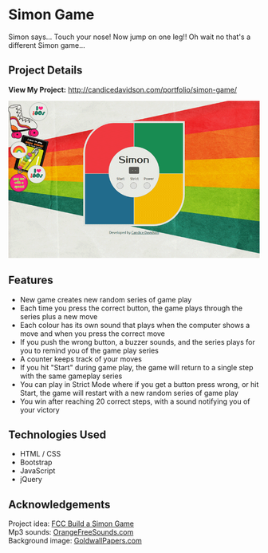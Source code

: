 # Simon Game
Simon says...  Touch your nose! Now jump on one leg!!  Oh wait no that's a different Simon game... 

## Project Details

**View My Project:** http://candicedavidson.com/portfolio/simon-game/

![Simon Game](https://github.com/cndragn/portfolio/blob/master/images/simon.png)

## Features
* New game creates new random series of game play
* Each time you press the correct button, the game plays through the series plus a new move
* Each colour has its own sound that plays when the computer shows a move and when you press the correct move
* If you push the wrong button, a buzzer sounds, and the series plays for you to remind you of the game play series
* A counter keeps track of your moves
* If you hit "Start" during game play, the game will return to a single step with the same gameplay series
* You can play in Strict Mode where if you get a button press wrong, or hit Start, the game will restart with a new random series of game play
* You win after reaching 20 correct steps, with a sound notifying you of your victory

## Technologies Used

* HTML / CSS
* Bootstrap
* JavaScript
* jQuery

## Acknowledgements
Project idea: [FCC Build a Simon Game](https://www.freecodecamp.org/challenges/build-a-simon-game)<br>
Mp3 sounds: [OrangeFreeSounds.com](http://www.orangefreesounds.com/)<br>
Background image: [GoldwallPapers.com](http://goldwallpapers.com/)